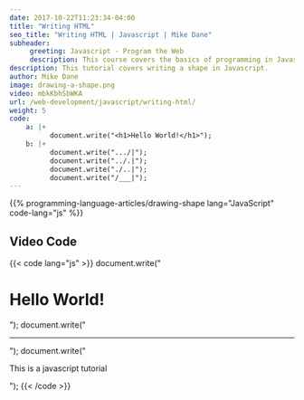```yaml
---
date: 2017-10-22T11:23:34-04:00
title: "Writing HTML"
seo_title: "Writing HTML | Javascript | Mike Dane"
subheader:
     greeting: Javascript - Program the Web
     description: This course covers the basics of programming in Javascript. Work your way through the videos/articles and I'll teach you everything you need to know to make your website more responsive!
description: This tutorial covers writing a shape in Javascript.
author: Mike Dane
image: drawing-a-shape.png
video: mbkKbhSbWKA
url: /web-development/javascript/writing-html/
weight: 5
code:
    a: |+
          document.write("<h1>Hello World!</h1>");
    b: |+
          document.write(".../|");
          document.write("../.|");
          document.write("./..|");
          document.write("/___|");
---
```


{{% programming-language-articles/drawing-shape lang="JavaScript" code-lang="js" %}}

## Video Code

{{< code lang="js" >}}
document.write("<h1>Hello World!</h1>");
document.write("<hr>");
document.write("<p>This is a javascript tutorial</p>");
{{< /code >}}